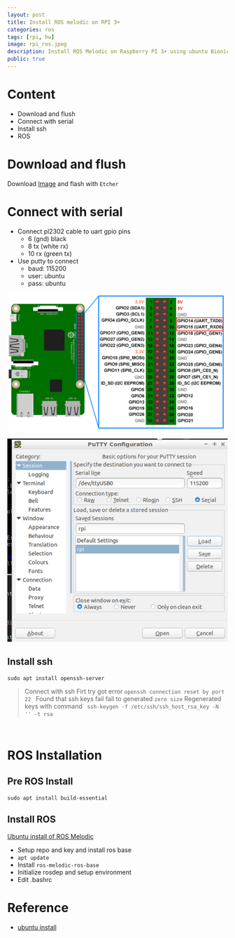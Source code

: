 ```yaml
---
layout: post
title: Install ROS melodic on RPI 3+
categories: ros
tags: [rpi, hw]
image: rpi_ros.jpeg
description: Install ROS Melodic on Raspberry PI 3+ using ubuntu Bionic 18.04
public: true
---
```

# Content
- Download and flush
- Connect with serial
- Install ssh
- ROS

# Download and flush

Download [Image](http://cdimage.ubuntu.com/releases/18.04/release/ubuntu-18.04.2-preinstalled-server-arm64+raspi3.img.xz) and flash with `Etcher`


# Connect with serial
- Connect pl2302 cable to uart gpio pins
  - 6 (gnd) black
  - 8 tx (white rx)
  - 10 rx (green tx)
- Use putty to connect
  - baud: 115200
  - user: ubuntu
  - pass: ubuntu

![](/images/2019-06-17-20-34-03.png)

![](/images/2019-06-17-20-28-07.png)

## Install ssh

```
sudo apt install openssh-server
```

> Connect with ssh
> Firt try got error `openssh connection reset by port 22 `
> Found that ssh keys fail fail to generated `zero size`
> Regenerated keys with command ` ssh-keygen -f /etc/ssh/ssh_host_rsa_key -N '' -t rsa`

&nbsp;
&nbsp;
&nbsp;
# ROS  Installation
## Pre ROS Install
```
sudo apt install build-essential
```

## Install ROS
[Ubuntu install of ROS Melodic](http://wiki.ros.org/melodic/Installation/Ubuntu)

- Setup repo and key and install ros base
- `apt update`
- Install `ros-melodic-ros-base`
- Initialize rosdep and setup environment
- Edit .bashrc



# Reference
- [ubuntu install](http://thomas-messmer.com/index.php/14-free-knowledge/howtos/86-ros-melodic-on-raspberry-pi-3)